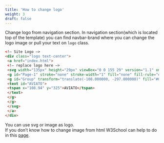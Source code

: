 ```yaml
---
title: 'How to change logo'
weight: 3
draft: false
---
```

Change logo from navigation section. In navigation section(which is located top of the template) you can find navbar-brand where you can change the logo image or pull your text on `logo` class.

```html
<!– Site Logo –>
<div class="logo text-center">
 <a href="index.html">
 <!– replace logo here –>
 <svg width="135px" height="29px" viewBox="0 0 155 29" version="1.1" xmlns="http://www.w3.org/2000/svg" xmlns:xlink="http://www.w3.org/1999/xlink">
 <g id="Page-1" stroke="none" stroke-width="1" fill="none" fill-rule="evenodd" font-size="40" font-family="AustinBold, Austin" font-weight="bold">
 <g id="Group" transform="translate(-108.000000, -297.000000)" fill="#000000">
 <text id="AVIATO">
 <tspan x="108.94" y="325">AVIATO</tspan>
 </text>
 </g>
 </g>
 </svg>
 </a>
</div>
```

You can use svg or image as logo.  
If you don’t know how to change image from html W3School can help to do in this [page](https://www.w3schools.com/TagS/tag_img.asp).